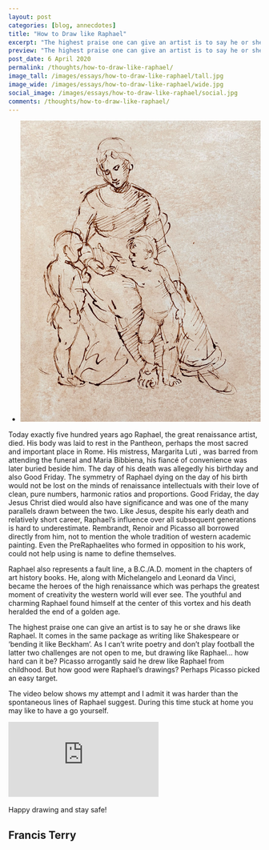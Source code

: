 ```yaml
---
layout: post
categories: [blog, annecdotes]
title: "How to Draw like Raphael"
excerpt: "The highest praise one can give an artist is to say he or she draws like Raphael. It comes in the same package as writing like Shakespeare or ‘bending it like Beckham’. As I can’t write poetry and don’t play football the latter two challenges are not open to me, but drawing like Raphael... how hard can it be?"
preview: "The highest praise one can give an artist is to say he or she draws like Raphael. It comes in the same package as writing like Shakespeare or ‘bending it like Beckham’. As I can’t write poetry and don’t play football the latter two challenges are not open to me, but drawing like Raphael... how hard can it be?"
post_date: 6 April 2020
permalink: /thoughts/how-to-draw-like-raphael/
image_tall: /images/essays/how-to-draw-like-raphael/tall.jpg
image_wide: /images/essays/how-to-draw-like-raphael/wide.jpg
social_image: /images/essays/how-to-draw-like-raphael/social.jpg
comments: /thoughts/how-to-draw-like-raphael/
---
```


<ul class="list">
	<li class="full">
		<a class="fancybox" rel="group" href="/images/essays/how-to-draw-like-raphael/01.jpg">
			<img src="/images/essays/how-to-draw-like-raphael/thumbs/01F.jpg" alt="{{ page.title }}" />
		</a>
	</li>
</ul>

Today exactly five hundred years ago Raphael, the great renaissance artist, died. His body was laid to rest in the Pantheon, perhaps the most sacred and important place in Rome. His mistress, Margarita Luti , was barred from attending the funeral and Maria Bibbiena, his fiancé of convenience was later buried beside him. The day of his death was allegedly his birthday and also Good Friday. The symmetry of Raphael dying on the day of his birth would not be lost on the minds of renaissance intellectuals with their love of clean, pure numbers, harmonic ratios and proportions. Good Friday, the day Jesus Christ died would also have significance and was one of the many parallels drawn between the two. Like Jesus, despite his early death and relatively short career, Raphael’s influence over all subsequent generations is hard to underestimate. Rembrandt, Renoir and Picasso all borrowed directly from him, not to mention the whole tradition of western academic painting. Even the PreRaphaelites who formed in opposition to his work, could not help using is name to define themselves. 

Raphael also represents a fault line, a B.C./A.D. moment in the chapters of art history books. He, along with Michelangelo and Leonard da Vinci, became the heroes of the high renaissance which was perhaps the greatest moment of creativity the western world will ever see. The youthful and charming Raphael found himself at the center of this vortex and his death heralded the end of a golden age. 

The highest praise one can give an artist is to say he or she draws like Raphael. It comes in the same package as writing like Shakespeare or ‘bending it like Beckham’. As I can’t write poetry and don’t play football the latter two challenges are not open to me, but drawing like Raphael... how hard can it be? Picasso arrogantly said he drew like Raphael from childhood. But how good were Raphael’s drawings? Perhaps Picasso picked an easy target. 

The video below shows my attempt and I admit it was harder than the spontaneous lines of Raphael suggest. During this time stuck at home you may like to have a go yourself. 

<div class="videoWrapper">
	<iframe src="https://www.youtube.com/embed/6CeQcsVCFF8" frameborder="0" allow="autoplay; encrypted-media" allowfullscreen></iframe>
</div>

Happy drawing and stay safe!

## Francis Terry